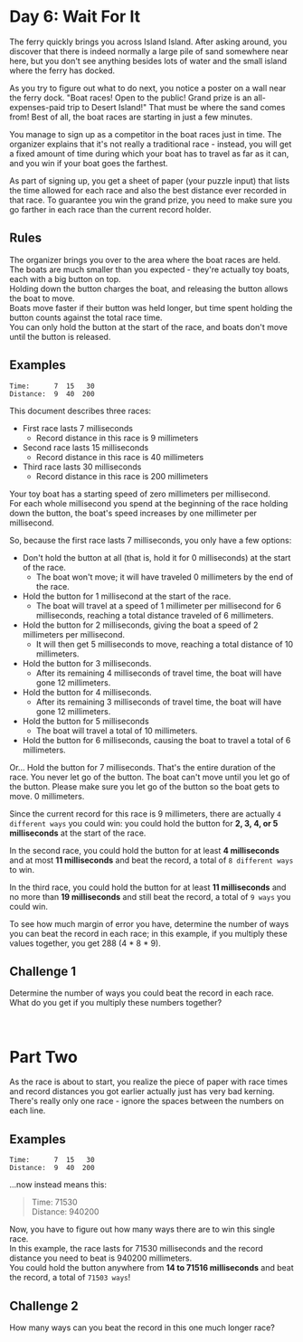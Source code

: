 # Day 6: Wait For It

The ferry quickly brings you across Island Island. After asking around, you discover that there is indeed normally a large pile of sand somewhere near here, but you don't see anything besides lots of water and the small island where the ferry has docked.

As you try to figure out what to do next, you notice a poster on a wall near the ferry dock. "Boat races! Open to the public! Grand prize is an all-expenses-paid trip to Desert Island!" That must be where the sand comes from! Best of all, the boat races are starting in just a few minutes.

You manage to sign up as a competitor in the boat races just in time. The organizer explains that it's not really a traditional race - instead, you will get a fixed amount of time during which your boat has to travel as far as it can, and you win if your boat goes the farthest.

As part of signing up, you get a sheet of paper (your puzzle input) that lists the time allowed for each race and also the best distance ever recorded in that race. To guarantee you win the grand prize, you need to make sure you go farther in each race than the current record holder.

## Rules

The organizer brings you over to the area where the boat races are held. The boats are much smaller than you expected - they're actually toy boats, each with a big button on top. <br>
Holding down the button charges the boat, and releasing the button allows the boat to move. <br>
Boats move faster if their button was held longer, but time spent holding the button counts against the total race time. <br>
You can only hold the button at the start of the race, and boats don't move until the button is released.

## Examples

```
Time:      7  15   30
Distance:  9  40  200
```

This document describes three races:

* First race lasts 7 milliseconds
    * Record distance in this race is 9 millimeters
* Second race lasts 15 milliseconds
    * Record distance in this race is 40 millimeters
* Third race lasts 30 milliseconds
    * Record distance in this race is 200 millimeters

Your toy boat has a starting speed of zero millimeters per millisecond. <br>
For each whole millisecond you spend at the beginning of the race holding down the button, the boat's speed increases by one millimeter per millisecond.

So, because the first race lasts 7 milliseconds, you only have a few options:

* Don't hold the button at all (that is, hold it for 0 milliseconds) at the start of the race. 
    * The boat won't move; it will have traveled 0 millimeters by the end of the race.
* Hold the button for 1 millisecond at the start of the race. 
    * The boat will travel at a speed of 1 millimeter per millisecond for 6 milliseconds, reaching a total distance traveled of 6 millimeters.
* Hold the button for 2 milliseconds, giving the boat a speed of 2 millimeters per millisecond. 
    * It will then get 5 milliseconds to move, reaching a total distance of 10 millimeters.
* Hold the button for 3 milliseconds. 
    * After its remaining 4 milliseconds of travel time, the boat will have gone 12 millimeters.
* Hold the button for 4 milliseconds. 
    * After its remaining 3 milliseconds of travel time, the boat will have gone 12 millimeters.
* Hold the button for 5 milliseconds
    * The boat will travel a total of 10 millimeters.
* Hold the button for 6 milliseconds, causing the boat to travel a total of 6 millimeters.

Or... Hold the button for 7 milliseconds. That's the entire duration of the race. You never let go of the button. The boat can't move until you let go of the button. Please make sure you let go of the button so the boat gets to move. 0 millimeters.

Since the current record for this race is 9 millimeters, there are actually `4 different ways` you could win: you could hold the button for **2, 3, 4, or 5 milliseconds** at the start of the race.

In the second race, you could hold the button for at least **4 milliseconds** and at most **11 milliseconds** and beat the record, a total of `8 different ways` to win.

In the third race, you could hold the button for at least **11 milliseconds** and no more than **19 milliseconds** and still beat the record, a total of `9 ways` you could win.

To see how much margin of error you have, determine the number of ways you can beat the record in each race; in this example, if you multiply these values together, you get 288 (4 * 8 * 9).

## Challenge 1

Determine the number of ways you could beat the record in each race. <br>
What do you get if you multiply these numbers together?

<br>

# Part Two

As the race is about to start, you realize the piece of paper with race times and record distances you got earlier actually just has very bad kerning. There's really only one race - ignore the spaces between the numbers on each line.

## Examples

```
Time:      7  15   30
Distance:  9  40  200
```
...now instead means this:

> Time:      71530 <br>
Distance:  940200

Now, you have to figure out how many ways there are to win this single race. <br>
In this example, the race lasts for 71530 milliseconds and the record distance you need to beat is 940200 millimeters. <br>
You could hold the button anywhere from **14 to 71516 milliseconds** and beat the record, a total of `71503 ways`!

## Challenge 2

How many ways can you beat the record in this one much longer race?